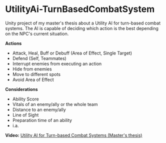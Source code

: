 # UtilityAi-TurnBasedCombatSystem

Unity project of my master's thesis about a Utility AI for turn-based combat systems. The AI is capable of deciding which action is the best depending on the NPC's current situation.

**Actions**
- Attack, Heal, Buff or Debuff (Area of Effect, Single Target)
- Defend (Self, Teammates)
- Interrupt enemies from executing an action
- Hide from enemies
- Move to different spots 
- Avoid Area of Effect 

**Considerations**
- Ability Score
- Vitals of an enemy/ally or the whole team
- Distance to an enemy/ally
- Line of Sight
- Preparation time of an ability
- i.a.

**Video:**
[Utility AI for Turn-based Combat Systems (Master's thesis)](https://youtu.be/vC5f7ZzXhds) 
